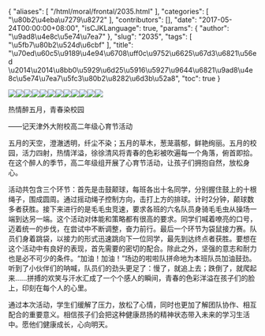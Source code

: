 {
    "aliases": [
        "/html/moral/frontal/2035.html"
    ],
    "categories": [
        "\u80b2\u4eba\u7279\u8272"
    ],
    "contributors": [],
    "date": "2017-05-24T00:00:00+08:00",
    "isCJKLanguage": true,
    "params": {
        "author": "\u9ad8\u4e8c\u5e74\u7ea7"
    },
    "slug": "2035",
    "tags": [
        "\u5fb7\u80b2\u524d\u6cbf"
    ],
    "title": "\u70ed\u60c5\u9189\u4e94\u6708\uff0c\u9752\u6625\u67d3\u6821\u56ed \u2014\u2014\u8bb0\u5929\u6d25\u5916\u5927\u9644\u6821\u9ad8\u4e8c\u5e74\u7ea7\u5fc3\u80b2\u8282\u6d3b\u52a8",
    "toc": true
}

![](https://cdn.tfls.online/mirror/full/500db399b83941c7b67643c69e3b2a1881b8c3af.jpg)![](https://cdn.tfls.online/mirror/full/a42a6d16f397cc586d2b15252bfa56f25a16c82b.jpg)![](https://cdn.tfls.online/mirror/full/6ea57c568383a23b7e66bc34ccc5b10b04eecde7.jpg)![](https://cdn.tfls.online/mirror/full/b227f13def9b0776de60cb6b0226606a15803671.jpg)![](https://cdn.tfls.online/mirror/full/dbd339d856c9bd782df7896faaaa3e594b0a0719.jpg)![](https://cdn.tfls.online/mirror/full/d80ecab64bca1e2667fb0cc9a7d42be897199863.jpg)![](https://cdn.tfls.online/mirror/full/2f2ab1f899b8d41b459639dc917dfd97287cb176.jpg)![](https://cdn.tfls.online/mirror/full/19af61fbc190158ca5dc4a0b0ab426487090f8ac.jpg)![](https://cdn.tfls.online/mirror/full/d6b413160194ca9983acac9c5c901d5e46cf5e98.jpg)![](https://cdn.tfls.online/mirror/full/73b605c40c155db84e2f3a3aeb37aed6821905ae.jpg)![](https://cdn.tfls.online/mirror/full/452a63d2f4fd3899b3d693d6b08f03cb3ce10e04.jpg)![](https://cdn.tfls.online/mirror/full/6d5b829cd73fc1468e686310236c713185ddc537.jpg)




  





热情醉五月，青春染校园




——记天津外大附校高二年级心育节活动









五月的天空，澄澈透明，纤尘不染；五月的草木，葱茏蓊郁，鲜艳绚丽。五月的校园，活力四射，热情洋溢，徐徐清风将青春的色彩被吹遍每一个角落，俯首即拾。在这个醉人的季节，高二年级组开展了心育节活动，让孩子们拥抱自然，放松身心。









活动共包含三个环节：首先是击鼓颠球，每班各出十名同学，分别握住鼓上的十根绳子，围成圆周。通过摇动绳子控制方向，击打上方的排球。计时2分钟，颠球数多者获胜。接下来进行的是毛毛虫竞速，要求各班的六名队员身骑毛毛虫从操场一端到达另一端。这个活动对体能和策略都有很高的要求。同学们喊着嘹亮的口号，迈着统一的步伐，在尝试中不断调整，奋力前行。最后一个环节为袋鼠接力赛。队员们身着跳袋，以接力的形式迅速跳向下一位同学，最先到达终点者获胜。要想在这个活动中有良好的表现，首先需要的密切的配合。除此之外，坚强的意志和耐力也是必不可少的条件。“加油！加油！”场边的啦啦队拼命地为本班队员加油鼓劲。听到了小伙伴们的呐喊，队员们的劲头更足了：慢了，就追上去；跌倒了，就爬起来……拼搏的欢笑与汗水汇成了一个个感人的瞬间，青春的色彩洋溢在孩子们的脸上，印刻在每个人的心里。









通过本次活动，学生们缓解了压力，放松了心情，同时也更加了解团队协作、相互配合的重要意义。相信孩子们会把这种健康昂扬的精神状态带入未来的学习生活中。愿他们健康成长，心向明天。









  



